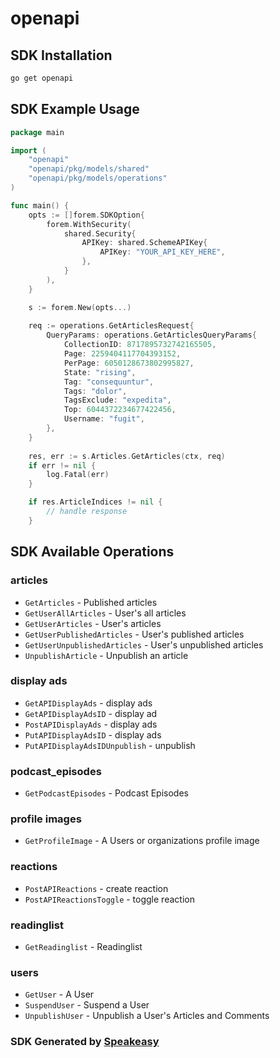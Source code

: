 # openapi

<!-- Start SDK Installation -->
## SDK Installation

```bash
go get openapi
```
<!-- End SDK Installation -->

## SDK Example Usage
<!-- Start SDK Example Usage -->
```go
package main

import (
    "openapi"
    "openapi/pkg/models/shared"
    "openapi/pkg/models/operations"
)

func main() {
    opts := []forem.SDKOption{
        forem.WithSecurity(
            shared.Security{
                APIKey: shared.SchemeAPIKey{
                    APIKey: "YOUR_API_KEY_HERE",
                },
            }
        ),
    }

    s := forem.New(opts...)
    
    req := operations.GetArticlesRequest{
        QueryParams: operations.GetArticlesQueryParams{
            CollectionID: 8717895732742165505,
            Page: 2259404117704393152,
            PerPage: 6050128673802995827,
            State: "rising",
            Tag: "consequuntur",
            Tags: "dolor",
            TagsExclude: "expedita",
            Top: 6044372234677422456,
            Username: "fugit",
        },
    }
    
    res, err := s.Articles.GetArticles(ctx, req)
    if err != nil {
        log.Fatal(err)
    }

    if res.ArticleIndices != nil {
        // handle response
    }
```
<!-- End SDK Example Usage -->

<!-- Start SDK Available Operations -->
## SDK Available Operations

### articles

* `GetArticles` - Published articles
* `GetUserAllArticles` - User's all articles
* `GetUserArticles` - User's articles
* `GetUserPublishedArticles` - User's published articles
* `GetUserUnpublishedArticles` - User's unpublished articles
* `UnpublishArticle` - Unpublish an article

### display ads

* `GetAPIDisplayAds` - display ads
* `GetAPIDisplayAdsID` - display ad
* `PostAPIDisplayAds` - display ads
* `PutAPIDisplayAdsID` - display ads
* `PutAPIDisplayAdsIDUnpublish` - unpublish

### podcast_episodes

* `GetPodcastEpisodes` - Podcast Episodes

### profile images

* `GetProfileImage` - A Users or organizations profile image

### reactions

* `PostAPIReactions` - create reaction
* `PostAPIReactionsToggle` - toggle reaction

### readinglist

* `GetReadinglist` - Readinglist

### users

* `GetUser` - A User
* `SuspendUser` - Suspend a User
* `UnpublishUser` - Unpublish a User's Articles and Comments

<!-- End SDK Available Operations -->

### SDK Generated by [Speakeasy](https://docs.speakeasyapi.dev/docs/using-speakeasy/client-sdks)
